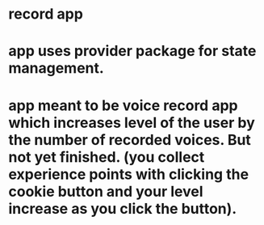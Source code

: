 # record app

# app uses provider package for state management.
# app meant to be voice record app which increases level of the user by the number of recorded voices. But not yet finished. (you collect experience points with clicking the cookie button and your level increase as you click the button).
